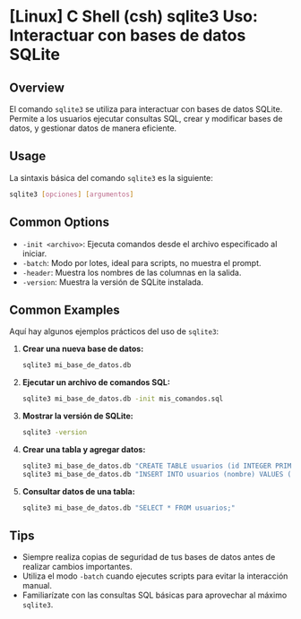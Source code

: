 # [Linux] C Shell (csh) sqlite3 Uso: Interactuar con bases de datos SQLite

## Overview
El comando `sqlite3` se utiliza para interactuar con bases de datos SQLite. Permite a los usuarios ejecutar consultas SQL, crear y modificar bases de datos, y gestionar datos de manera eficiente.

## Usage
La sintaxis básica del comando `sqlite3` es la siguiente:

```bash
sqlite3 [opciones] [argumentos]
```

## Common Options
- `-init <archivo>`: Ejecuta comandos desde el archivo especificado al iniciar.
- `-batch`: Modo por lotes, ideal para scripts, no muestra el prompt.
- `-header`: Muestra los nombres de las columnas en la salida.
- `-version`: Muestra la versión de SQLite instalada.

## Common Examples
Aquí hay algunos ejemplos prácticos del uso de `sqlite3`:

1. **Crear una nueva base de datos:**

   ```bash
   sqlite3 mi_base_de_datos.db
   ```

2. **Ejecutar un archivo de comandos SQL:**

   ```bash
   sqlite3 mi_base_de_datos.db -init mis_comandos.sql
   ```

3. **Mostrar la versión de SQLite:**

   ```bash
   sqlite3 -version
   ```

4. **Crear una tabla y agregar datos:**

   ```bash
   sqlite3 mi_base_de_datos.db "CREATE TABLE usuarios (id INTEGER PRIMARY KEY, nombre TEXT);"
   sqlite3 mi_base_de_datos.db "INSERT INTO usuarios (nombre) VALUES ('Juan');"
   ```

5. **Consultar datos de una tabla:**

   ```bash
   sqlite3 mi_base_de_datos.db "SELECT * FROM usuarios;"
   ```

## Tips
- Siempre realiza copias de seguridad de tus bases de datos antes de realizar cambios importantes.
- Utiliza el modo `-batch` cuando ejecutes scripts para evitar la interacción manual.
- Familiarízate con las consultas SQL básicas para aprovechar al máximo `sqlite3`.